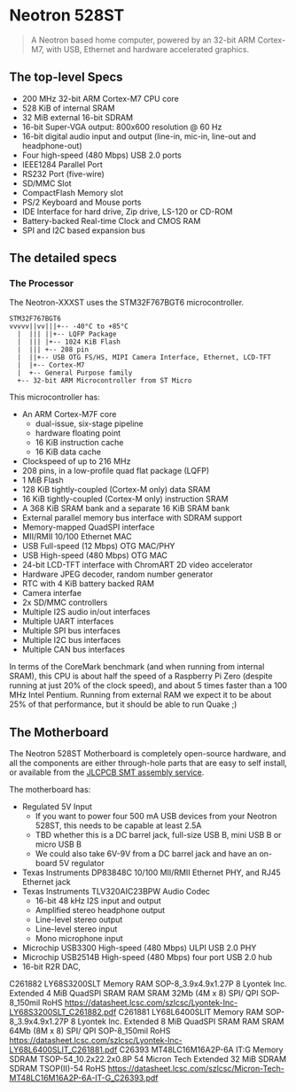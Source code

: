 # Neotron 528ST

> A Neotron based home computer, powered by an 32-bit ARM Cortex-M7, with USB, Ethernet and hardware accelerated graphics.

## The top-level Specs

* 200 MHz 32-bit ARM Cortex-M7 CPU core
* 528 KiB of internal SRAM
* 32 MiB external 16-bit SDRAM
* 16-bit Super-VGA output: 800x600 resolution @ 60 Hz
* 16-bit digital audio input and output (line-in, mic-in, line-out and headphone-out)
* Four high-speed (480 Mbps) USB 2.0 ports
* IEEE1284 Parallel Port
* RS232 Port (five-wire)
* SD/MMC Slot
* CompactFlash Memory slot
* PS/2 Keyboard and Mouse ports
* IDE Interface for hard drive, Zip drive, LS-120 or CD-ROM
* Battery-backed Real-time Clock and CMOS RAM
* SPI and I2C based expansion bus

## The detailed specs

### The Processor

The Neotron-XXXST uses the STM32F767BGT6 microcontroller.

```
STM32F767BGT6
vvvvv||vv|||+-- -40°C to +85°C
  |  ||| ||+-- LQFP Package
  |  ||| |+-- 1024 KiB Flash
  |  ||| +-- 208 pin
  |  ||+-- USB OTG FS/HS, MIPI Camera Interface, Ethernet, LCD-TFT
  |  |+-- Cortex-M7
  |  +-- General Purpose family
  +-- 32-bit ARM Microcontroller from ST Micro
```

This microcontroller has:

* An ARM Cortex-M7F core
  * dual-issue, six-stage pipeline
  * hardware floating point
  * 16 KiB instruction cache
  * 16 KiB data cache  
* Clockspeed of up to 216 MHz
* 208 pins, in a low-profile quad flat package (LQFP)
* 1 MiB Flash
* 128 KiB tightly-coupled (Cortex-M only) data SRAM
* 16 KiB tightly-coupled (Cortex-M only) instruction SRAM
* A 368 KiB SRAM bank and a separate 16 KiB SRAM bank
* External parallel memory bus interface with SDRAM support
* Memory-mapped QuadSPI interface
* MII/RMII 10/100 Ethernet MAC
* USB Full-speed (12 Mbps) OTG MAC/PHY
* USB High-speed (480 Mbps) OTG MAC
* 24-bit LCD-TFT interface with ChromART 2D video accelerator
* Hardware JPEG decoder, random number generator
* RTC with 4 KiB battery backed RAM
* Camera interfae
* 2x SD/MMC controllers
* Multiple I2S audio in/out interfaces
* Multiple UART interfaces
* Multiple SPI bus interfaces
* Multiple I2C bus interfaces
* Multiple CAN bus interfaces

In terms of the CoreMark benchmark (and when running from internal SRAM), this CPU is about half the speed of a Raspberry Pi Zero (despite running at just 20% of the clock speed), and about 5 times faster than a 100 MHz Intel Pentium. Running from external RAM we expect it to be about 25% of that performance, but it should be able to run Quake ;)

## The Motherboard

The Neotron 528ST Motherboard is completely open-source hardware, and all the components are either through-hole parts that are easy to self install, or available from the [JLCPCB SMT assembly service].

The motherboard has:

* Regulated 5V Input
  * If you want to power four 500 mA USB devices from your Neotron 528ST, this needs to be capable at least 2.5A
  * TBD whether this is a DC barrel jack, full-size USB B, mini USB B or micro USB B
  * We could also take 6V-9V from a DC barrel jack and have an on-board 5V regulator
* Texas Instruments DP83848C 10/100 MII/RMII Ethernet PHY, and RJ45 Ethernet jack
* Texas Instruments TLV320AIC23BPW Audio Codec
  * 16-bit 48 kHz I2S input and output
  * Amplified stereo headphone output
  * Line-level stereo output
  * Line-level stereo input
  * Mono microphone input
* Microchip USB3300 High-speed (480 Mbps) ULPI USB 2.0 PHY
* Microchip USB2514B High-speed (480 Mbps) four port USB 2.0 hub
* 16-bit R2R DAC, 


C261882 LY68S3200SLT  Memory  RAM SOP-8_3.9x4.9x1.27P 8 Lyontek Inc.  Extended  4 MiB QuadSPI SRAM  RAM SRAM 32Mb (4M x 8) SPI/ QPI SOP-8_150mil RoHS https://datasheet.lcsc.com/szlcsc/Lyontek-Inc-LY68S3200SLT_C261882.pdf
C261881 LY68L6400SLIT Memory  RAM SOP-8_3.9x4.9x1.27P 8 Lyontek Inc.  Extended  8 MiB QuadSPI SRAM  RAM SRAM 64Mb (8M x 8) SPI/ QPI SOP-8_150mil RoHS https://datasheet.lcsc.com/szlcsc/Lyontek-Inc-LY68L6400SLIT_C261881.pdf
C26393  MT48LC16M16A2P-6A IT:G  Memory  SDRAM TSOP-54_10.2x22.2x0.8P  54  Micron Tech Extended  32 MiB SDRAM  SDRAM TSOP(II)-54 RoHS  https://datasheet.lcsc.com/szlcsc/Micron-Tech-MT48LC16M16A2P-6A-IT-G_C26393.pdf


[JLCPCB SMT assembly service]: https://jlcpcb.com/parts
